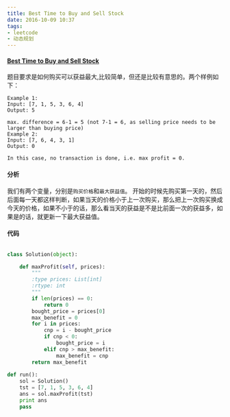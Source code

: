 ```yaml
---
title: Best Time to Buy and Sell Stock
date: 2016-10-09 10:37
tags:
- leetcode
- 动态规划
---
```


#### [Best Time to Buy and Sell Stock](https://leetcode.com/problems/best-time-to-buy-and-sell-stock/)

题目要求是如何购买可以获益最大,比较简单，但还是比较有意思的。两个样例如下：

    Example 1:
    Input: [7, 1, 5, 3, 6, 4]
    Output: 5

    max. difference = 6-1 = 5 (not 7-1 = 6, as selling price needs to be larger than buying price)
    Example 2:
    Input: [7, 6, 4, 3, 1]
    Output: 0

    In this case, no transaction is done, i.e. max profit = 0.

#### 分析

我们有两个变量，分别是`购买价格`和`最大获益值`。
开始的时候先购买第一天的，然后后面每一天都这样判断，如果当天的价格小于上一次购买，那么把上一次购买换成今天的价格，如果不小于的话，那么看当天的获益是不是比前面一次的获益多，如果是的话，就更新一下最大获益值。

#### 代码

```python

class Solution(object):

    def maxProfit(self, prices):
        """
        :type prices: List[int]
        :rtype: int
        """
        if len(prices) == 0:
            return 0
        bought_price = prices[0]
        max_benefit = 0
        for i in prices:
            cnp = i - bought_price
            if cnp < 0:
                bought_price = i
            elif cnp > max_benefit:
                max_benefit = cnp
        return max_benefit
       
def run():
    sol = Solution()
    tst = [7, 1, 5, 3, 6, 4]
    ans = sol.maxProfit(tst)
    print ans
    pass

```

